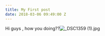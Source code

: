 ```yaml
---
title: My First post
date: 2018-03-06 09:49:00 Z
---
```


Hi guys , how you doing??![_DSC1359 (1).jpg](/uploads/_DSC1359%20(1).jpg)